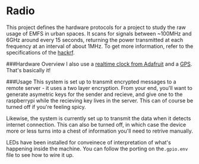 # Radio
This project defines the hardware protocols for a project to study the raw usage of EMFS in urban spaces. It scans for signals between ~100MHz and 6GHz around every 15 seconds, returning the power transmitted at each frequency at an interval of about 1MHz. To get more information, refer to the specifications of the [hackrf](https://greatscottgadgets.com/hackrf/).

###Hardware Overview
I also use a [realtime clock from Adafruit](https://www.adafruit.com/product/3295) and a [GPS](https://www.adafruit.com/product/746). That's basically it!

###Usage
This system is set up to transmit encrypted messages to a remote server - it uses a two layer encryption. From your end, you'll want to generate asymetric keys for the sender and recieve, and give one to the raspberrypi while the recieving key lives in the server. This can of course be turned off if you're feeling spicy.

Likewise, the system is currently set up to transmit the data when it detects internet connection. This can also be turned off, in which case the device more or less turns into a chest of information you'll need to retrive manually.

LEDs have been installed for conveinece of interpretation of what's happening inside the machine. You can follow the porting on the`.gpio.env` file to see how to wire it up.
